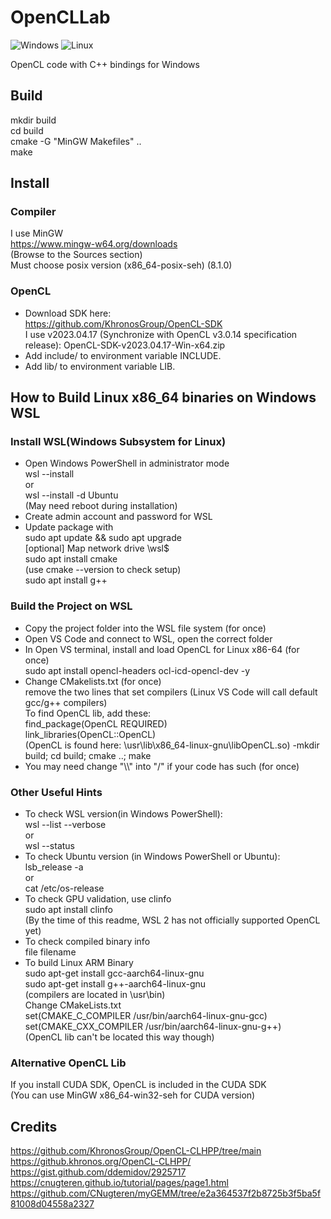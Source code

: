 ﻿# OpenCLLab
![Windows](https://img.shields.io/badge/Windows-passing-brightgreen)
![Linux](https://img.shields.io/badge/Linux(X86)-passing-brightgreen)  

OpenCL code with C++ bindings for Windows  

## Build
mkdir build  
cd build  
cmake -G "MinGW Makefiles" ..   
make  

## Install
### Compiler
I use MinGW  
https://www.mingw-w64.org/downloads  
(Browse to the Sources section)  
Must choose posix version (x86_64-posix-seh) (8.1.0)  

### OpenCL
- Download SDK here:  
https://github.com/KhronosGroup/OpenCL-SDK  
I use v2023.04.17 (Synchronize with OpenCL v3.0.14 specification release): OpenCL-SDK-v2023.04.17-Win-x64.zip  
- Add include/ to environment variable INCLUDE.  
- Add lib/ to environment variable LIB.  

## How to Build Linux x86_64 binaries on Windows WSL
### Install WSL(Windows Subsystem for Linux)  
- Open Windows PowerShell in administrator mode  
wsl --install  
or  
wsl --install -d Ubuntu  
(May need reboot during installation)  
- Create admin account and password for WSL  
- Update package with  
sudo apt update && sudo apt upgrade  
[optional] Map network drive \\wsl$  
sudo apt  install cmake  
(use cmake --version to check setup)   
sudo apt install g++  
### Build the Project on WSL
- Copy the project folder into the WSL file system (for once)  
- Open VS Code and connect to WSL, open the correct folder  
- In Open VS terminal, install and load OpenCL for Linux x86-64 (for once)  
sudo apt install opencl-headers ocl-icd-opencl-dev -y  
- Change CMakelists.txt (for once)  
remove the two lines that set compilers (Linux VS Code will call default gcc/g++ compilers)  
To find OpenCL lib, add these:  
find_package(OpenCL REQUIRED)  
link_libraries(OpenCL::OpenCL)  
(OpenCL is found here: \usr\lib\x86_64-linux-gnu\libOpenCL.so) 
-mkdir build; cd build; cmake ..; make   
- You may need change "\\\\" into "/" if your code has such (for once)  
### Other Useful Hints
- To check WSL version(in Windows PowerShell):  
wsl --list --verbose  
or  
wsl --status  
- To check Ubuntu version (in Windows PowerShell or Ubuntu):  
lsb_release -a  
or  
cat /etc/os-release  
- To check GPU validation, use clinfo  
sudo apt install clinfo  
(By the time of this readme, WSL 2 has not officially supported OpenCL yet)  
- To check compiled binary info  
file filename  
- To build Linux ARM Binary  
sudo apt-get install gcc-aarch64-linux-gnu  
sudo apt-get install g++-aarch64-linux-gnu  
(compilers are located in \usr\bin)  
Change CMakeLists.txt  
set(CMAKE_C_COMPILER /usr/bin/aarch64-linux-gnu-gcc)  
set(CMAKE_CXX_COMPILER /usr/bin/aarch64-linux-gnu-g++)  
(OpenCL lib can't be located this way though)  

### Alternative OpenCL Lib  
If you install CUDA SDK, OpenCL is included in the CUDA SDK  
(You can use MinGW x86_64-win32-seh for CUDA version)  

## Credits
https://github.com/KhronosGroup/OpenCL-CLHPP/tree/main  
https://github.khronos.org/OpenCL-CLHPP/  
https://gist.github.com/ddemidov/2925717  
https://cnugteren.github.io/tutorial/pages/page1.html  
https://github.com/CNugteren/myGEMM/tree/e2a364537f2b8725b3f5ba5f81008d04558a2327  









